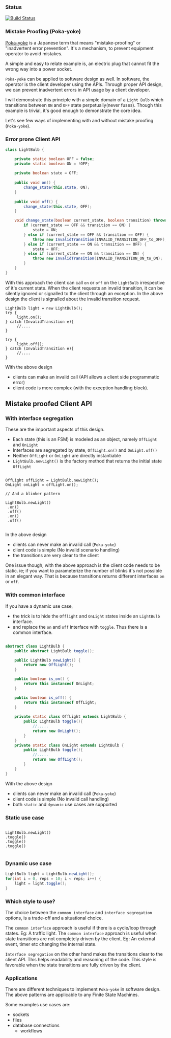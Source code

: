### Status
[![Build Status](https://app.travis-ci.com/codehackerr/poka-yoke.svg?branch=master)](https://app.travis-ci.com/codehackerr/poka-yoke)
### Mistake Proofing (Poka-yoke) 

[Poka-yoke](https://en.wikipedia.org/wiki/Poka-yoke) is a Japanese term that means "mistake-proofing" or "inadvertent error prevention".
It's a mechanism, to prevent equipment operator to avoid mistakes.

A simple and easy to relate example is, an electric plug that cannot fit the wrong way into a power socket.

`Poka-yoke` can be applied to software design as well.
In software, the operator is the client developer using the APIs.
Through proper API design, we can prevent inadvertent errors in API usage by a client developer.



I will demonstrate this principle with a simple domain of a `Light Bulb` which transitions between `ON` and `OFF` state perpetually(never fuses).
Though this example is trivial, it's good enough to demonstrate the core idea.

Let's see few ways of implementing with and without  mistake proofing (`Poka-yoke`).

### Error prone Client API

```java
class LightBulb {

    private static boolean OFF = false;
    private static boolean ON = !OFF;
    
    private boolean state = OFF;
    
    public void on() {
        change_state(this.state, ON);
    }
    
    public void off() {
        change_state(this.state, OFF);
    }

    void change_state(boolean current_state, boolean transition) throws InvalidTransition {
        if (current_state == OFF && transition == ON) {
            state = ON;
        } else if (current_state == OFF && transition == OFF) {
            throw new InvalidTransition(INVALID_TRANSITION_OFF_to_OFF);
        } else if (current_state == ON && transition == OFF) {
            state = OFF;
        } else if (current_state == ON && transition == ON) {
            throw new InvalidTransition(INVALID_TRANSITION_ON_to_ON);
        }
    }
}

```

With this approach the client can call `on` or `off` on the `LightBulb` irrespective of it's current state.
When the client requests an invalid transition, it can be silently ignored or signalled to the client through an exception.
In the above design the client is signalled about the invalid transition request.

```
LightBulb light = new LightBulb();
try { 
     light.on();
} catch (InvalidTransition e){
     //....
}

try { 
     light.off();
} catch (InvalidTransition e){
     //....
}
```

With the above design
- clients can make an invalid call (API allows a client side programmatic error)
- client code is more complex (with the exception handling block).


## Mistake proofed Client API

### With interface segregation

These are the important aspects of this design.
- Each state (this is an FSM) is modeled as an object, namely `OffLight` and `OnLight`
- Interfaces are segregated by state, `OffLight.on()` and  `OnLight.off()`
- Neither `OffLight` or `OnLight` are directly instantiable
- `LightBulb.newLight()` is the factory method that returns the initial state `OffLight`

```

OffLight offLight = LightBulb.newLight();
OnLight onLight = offLight.on();

// And a blinker pattern

LightBulb.newLight()
 .on()
 .off()
 .on()
 .off()
 
```

In the above design
- clients can never make an invalid call (`Poka-yoke`)
- client code is simple (No invalid scenario handling)
- the transitions are very clear to the client

One issue though, with the above approach is the client code needs to be static.
ie; if you want to parameterize the number of blinks it's not possible in an elegant way.
That is because transitions returns different interfaces `on` or `off`.

### With common interface

If you have a dynamic use case, 
- the trick is to hide the `Offlight` and `OnLight` states inside an `LightBulb` interface.
- and replace the `on` and `off` interface with `toggle`. Thus there is a common interface.

```java

abstract class LightBulb {
    public abstract LightBulb toggle();

    public LightBulb newLight() {
        return new OffLight();
    }

    public boolean is_on() {
        return this instanceof OnLight;
    }

    public boolean is_off() {
        return this instanceof OffLight;
    }
    
    private static class OffLight extends LightBulb {
        public LightBulb toggle(){
            //.....
            return new OnLight();
        }
    }
    private static class OnLight extends LightBulb {
        public LightBulb toggle(){
            //.....
            return new OffLight();
        }
    }
}

```
With the above design
- clients can never make an invalid call (`Poka-yoke`)
- client code is simple (No invalid call handling)
- both `static` and `dynamic` use cases are supported

### Static use case
```

LightBulb.newLight()
.toggle()
.toggle()
.toggle()
 
```


### Dynamic use case
```java
LightBulb light = LightBulb.newLight();
for(int i = 0, reps = 10; i < reps; i++) {
    light = light.toggle();
}
```

### Which style to use?
The choice between the  `common interface` and `interface segregation` options, is a trade-off and a situational choice.

The `common interface` approach is useful if there is a cycle/loop through states.
Eg: A traffic light.
The `common interface` approach is useful when state transitions are not completely driven by the client.
Eg: An external event, timer etc changing the internal state.

`Interface segregation` on the other hand makes the transitions clear to the client API.
This helps readability and reasoning of the code. This style is favorable when the state transitions are fully driven by the client.


### Applications
There are different techniques to implement `Poka-yoke` in software design.
The above patterns are applicable to any Finite State Machines.

Some examples use cases are:

- sockets
- files
- database connections
  - workflows

